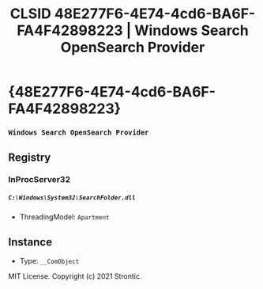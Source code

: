 ﻿---
title: "CLSID 48E277F6-4E74-4cd6-BA6F-FA4F42898223 | Windows Search OpenSearch Provider"
excerpt: What is COM-Object CLSID 48E277F6-4E74-4cd6-BA6F-FA4F42898223?
---

# {48E277F6-4E74-4cd6-BA6F-FA4F42898223}

### `Windows Search OpenSearch Provider`

## Registry


### InProcServer32

##### `C:\Windows\System32\SearchFolder.dll`
* ThreadingModel: `Apartment`

## Instance

* Type: `__ComObject`

MIT License. Copyright (c) 2021 Strontic.


